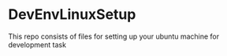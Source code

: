 # DevEnvLinuxSetup
This repo consists of files for setting up your ubuntu machine for development task 
